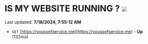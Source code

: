 # IS MY WEBSITE RUNNING ? [![](https://img.shields.io/static/v1?label=Sponsor&message=%E2%9D%A4&logo=GitHub&color=%23fe8e86)](https://github.com/sponsors/Youssef-Lehmam)

Last updated: **7/18/2024, 7:55:12 AM**

- `GET` [https://youssefservice.me](https://youssefservice.me) - **Up** (132ms)
